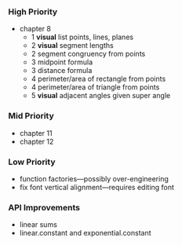 ### High Priority
* chapter 8
    * 1 **visual** list points, lines, planes
    * 2 **visual** segment lengths
    * 2 segment congruency from points
    * 3 midpoint formula
    * 3 distance formula
    * 4 perimeter/area of rectangle from points
    * 4 perimeter/area of triangle from points
    * 5 **visual** adjacent angles given super angle

### Mid Priority
* chapter 11
* chapter 12

### Low Priority
* function factories—possibly over-engineering
* fix font vertical alignment—requires editing font

### API Improvements
* linear sums
* linear.constant and exponential.constant
